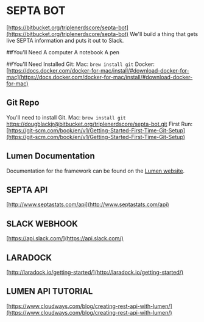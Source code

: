 # SEPTA BOT
[https://bitbucket.org/triplenerdscore/septa-bot](https://bitbucket.org/triplenerdscore/septa-bot)
We'll build a thing that gets live SEPTA information and puts it out to Slack.

##You'll Need
A computer
A notebook
A pen

##You'll Need Installed
Git: Mac: `brew install git`
Docker: [https://docs.docker.com/docker-for-mac/install/#download-docker-for-mac](https://docs.docker.com/docker-for-mac/install/#download-docker-for-mac)

## Git Repo
You'll need to install Git.
Mac: `brew install git`
[https://dougblackjr@bitbucket.org/triplenerdscore/septa-bot.git](https://dougblackjr@bitbucket.org/triplenerdscore/septa-bot.git)
First Run: [https://git-scm.com/book/en/v1/Getting-Started-First-Time-Git-Setup](https://git-scm.com/book/en/v1/Getting-Started-First-Time-Git-Setup)

## Lumen Documentation
Documentation for the framework can be found on the [Lumen website](http://lumen.laravel.com/docs).

## SEPTA API
[http://www.septastats.com/api](http://www.septastats.com/api)

## SLACK WEBHOOK
[https://api.slack.com/](https://api.slack.com/)

## LARADOCK
[http://laradock.io/getting-started/](http://laradock.io/getting-started/)

## LUMEN API TUTORIAL
[https://www.cloudways.com/blog/creating-rest-api-with-lumen/](https://www.cloudways.com/blog/creating-rest-api-with-lumen/)